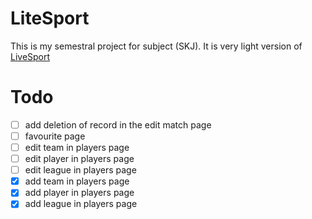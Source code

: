 # LiteSport
This is my semestral project for subject (SKJ). It is very light version of [LiveSport](https://www.livesport.cz/)

# Todo
- [ ] add deletion of record in the edit match page
- [ ] favourite page
- [ ] edit team in players page
- [ ] edit player in players page
- [ ] edit league in players page
- [x] add team in players page
- [x] add player in players page
- [x] add league in players page